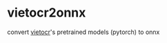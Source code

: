 # vietocr2onnx
convert [vietocr](https://github.com/pbcquoc/vietocr/)'s pretrained models (pytorch) to onnx
